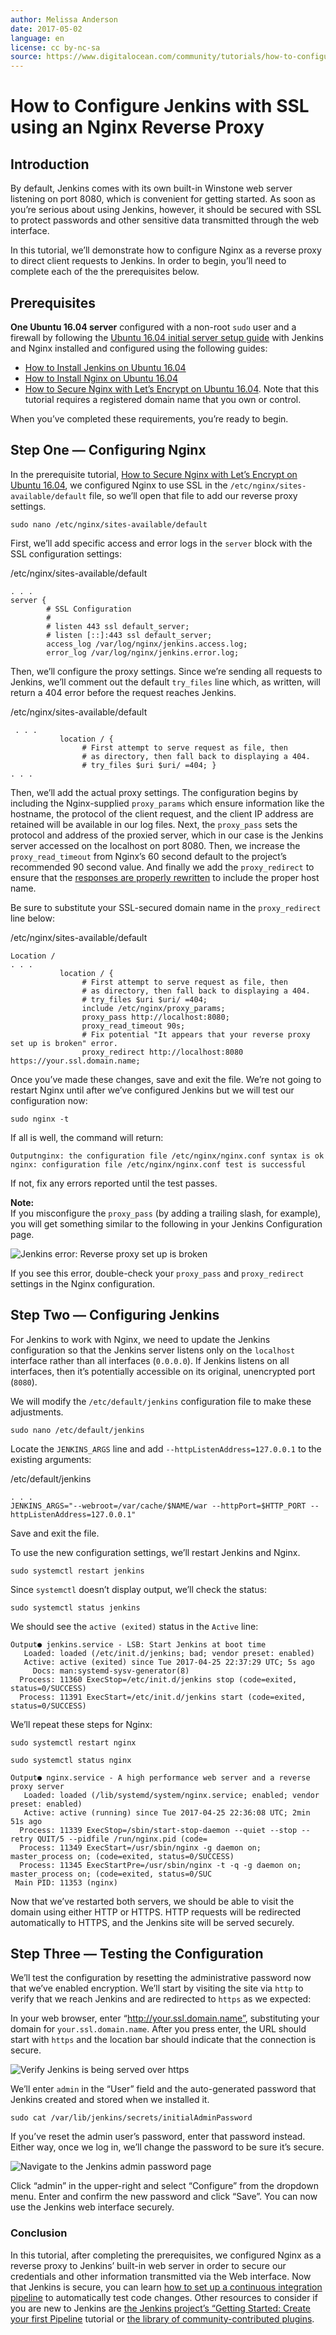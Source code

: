 ```yaml
---
author: Melissa Anderson
date: 2017-05-02
language: en
license: cc by-nc-sa
source: https://www.digitalocean.com/community/tutorials/how-to-configure-jenkins-with-ssl-using-an-nginx-reverse-proxy
---
```


# How to Configure Jenkins with SSL using an Nginx Reverse Proxy

## Introduction

By default, Jenkins comes with its own built-in Winstone web server listening on port 8080, which is convenient for getting started. As soon as you’re serious about using Jenkins, however, it should be secured with SSL to protect passwords and other sensitive data transmitted through the web interface.

In this tutorial, we’ll demonstrate how to configure Nginx as a reverse proxy to direct client requests to Jenkins. In order to begin, you’ll need to complete each of the the prerequisites below.

## Prerequisites

**One Ubuntu 16.04 server** configured with a non-root `sudo` user and a firewall by following the [Ubuntu 16.04 initial server setup guide](initial-server-setup-with-ubuntu-16-04) with Jenkins and Nginx installed and configured using the following guides:

- [How to Install Jenkins on Ubuntu 16.04](how-to-install-jenkins-on-ubuntu-16-04)
- [How to Install Nginx on Ubuntu 16.04](how-to-install-nginx-on-ubuntu-16-04)
- [How to Secure Nginx with Let’s Encrypt on Ubuntu 16.04](how-to-secure-nginx-with-let-s-encrypt-on-ubuntu-16-04). Note that this tutorial requires a registered domain name that you own or control.

When you’ve completed these requirements, you’re ready to begin.

## Step One — Configuring Nginx

In the prerequisite tutorial, [How to Secure Nginx with Let’s Encrypt on Ubuntu 16.04](how-to-secure-nginx-with-let-s-encrypt-on-ubuntu-16-04), we configured Nginx to use SSL in the `/etc/nginx/sites-available/default` file, so we’ll open that file to add our reverse proxy settings.

    sudo nano /etc/nginx/sites-available/default

First, we’ll add specific access and error logs in the `server` block with the SSL configuration settings:

/etc/nginx/sites-available/default

    . . . 
    server {
            # SSL Configuration
            #
            # listen 443 ssl default_server;
            # listen [::]:443 ssl default_server;
            access_log /var/log/nginx/jenkins.access.log;
            error_log /var/log/nginx/jenkins.error.log;

Then, we’ll configure the proxy settings. Since we’re sending all requests to Jenkins, we’ll comment out the default `try_files` line which, as written, will return a 404 error before the request reaches Jenkins.

/etc/nginx/sites-available/default

     . . .
               location / {
                    # First attempt to serve request as file, then
                    # as directory, then fall back to displaying a 404.
                    # try_files $uri $uri/ =404; }
    . . . 

Then, we’ll add the actual proxy settings. The configuration begins by including the Nginx-supplied `proxy_params` which ensure information like the hostname, the protocol of the client request, and the client IP address are retained will be available in our log files. Next, the `proxy_pass` sets the protocol and address of the proxied server, which in our case is the Jenkins server accessed on the localhost on port 8080. Then, we increase the `proxy_read_timeout` from Nginx’s 60 second default to the project’s recommended 90 second value. And finally we add the `proxy_redirect` to ensure that the [responses are properly rewritten](https://wiki.jenkins-ci.org/display/JENKINS/Jenkins+says+my+reverse+proxy+setup+is+broken) to include the proper host name.

Be sure to substitute your SSL-secured domain name in the `proxy_redirect` line below:

/etc/nginx/sites-available/default

    Location /  
    . . .
               location / {
                    # First attempt to serve request as file, then
                    # as directory, then fall back to displaying a 404.
                    # try_files $uri $uri/ =404;
                    include /etc/nginx/proxy_params;
                    proxy_pass http://localhost:8080;
                    proxy_read_timeout 90s;
                    # Fix potential "It appears that your reverse proxy set up is broken" error.
                    proxy_redirect http://localhost:8080 https://your.ssl.domain.name;

Once you’ve made these changes, save and exit the file. We’re not going to restart Nginx until after we’ve configured Jenkins but we will test our configuration now:

    sudo nginx -t

If all is well, the command will return:

    Outputnginx: the configuration file /etc/nginx/nginx.conf syntax is ok
    nginx: configuration file /etc/nginx/nginx.conf test is successful

If not, fix any errors reported until the test passes.

**Note:**   
If you misconfigure the `proxy_pass` (by adding a trailing slash, for example), you will get something similar to the following in your Jenkins Configuration page.

![Jenkins error: Reverse proxy set up is broken](https://raw.githubusercontent.com/opendocs-md/do-tutorials-images/master/img/nginx_jenkins/1.jpg)

If you see this error, double-check your `proxy_pass` and `proxy_redirect` settings in the Nginx configuration.

## Step Two — Configuring Jenkins

For Jenkins to work with Nginx, we need to update the Jenkins configuration so that the Jenkins server listens only on the `localhost` interface rather than all interfaces (`0.0.0.0`). If Jenkins listens on all interfaces, then it’s potentially accessible on its original, unencrypted port (`8080`).

We will modify the `/etc/default/jenkins` configuration file to make these adjustments.

    sudo nano /etc/default/jenkins

Locate the `JENKINS_ARGS` line and add `--httpListenAddress=127.0.0.1` to the existing arguments:

/etc/default/jenkins

    . . .
    JENKINS_ARGS="--webroot=/var/cache/$NAME/war --httpPort=$HTTP_PORT --httpListenAddress=127.0.0.1"

Save and exit the file.

To use the new configuration settings, we’ll restart Jenkins and Nginx.

    sudo systemctl restart jenkins

Since `systemctl` doesn’t display output, we’ll check the status:

    sudo systemctl status jenkins

We should see the `active (exited)` status in the `Active` line:

    Output● jenkins.service - LSB: Start Jenkins at boot time
       Loaded: loaded (/etc/init.d/jenkins; bad; vendor preset: enabled)
       Active: active (exited) since Tue 2017-04-25 22:37:29 UTC; 5s ago
         Docs: man:systemd-sysv-generator(8)
      Process: 11360 ExecStop=/etc/init.d/jenkins stop (code=exited, status=0/SUCCESS)
      Process: 11391 ExecStart=/etc/init.d/jenkins start (code=exited, status=0/SUCCESS)
    

We’ll repeat these steps for Nginx:

    sudo systemctl restart nginx

    sudo systemctl status nginx

    Output● nginx.service - A high performance web server and a reverse proxy server
       Loaded: loaded (/lib/systemd/system/nginx.service; enabled; vendor preset: enabled)
       Active: active (running) since Tue 2017-04-25 22:36:08 UTC; 2min 51s ago
      Process: 11339 ExecStop=/sbin/start-stop-daemon --quiet --stop --retry QUIT/5 --pidfile /run/nginx.pid (code=
      Process: 11349 ExecStart=/usr/sbin/nginx -g daemon on; master_process on; (code=exited, status=0/SUCCESS)
      Process: 11345 ExecStartPre=/usr/sbin/nginx -t -q -g daemon on; master_process on; (code=exited, status=0/SUC
     Main PID: 11353 (nginx)

Now that we’ve restarted both servers, we should be able to visit the domain using either HTTP or HTTPS. HTTP requests will be redirected automatically to HTTPS, and the Jenkins site will be served securely.

## Step Three — Testing the Configuration

We’ll test the configuration by resetting the administrative password now that we’ve enabled encryption. We’ll start by visiting the site via `http` to verify that we reach Jenkins and are redirected to `https` as we expected:

In your web browser, enter “http://your.ssl.domain.name”, substituting your domain for `your.ssl.domain.name`. After you press enter, the URL should start with `https` and the location bar should indicate that the connection is secure.

![Verify Jenkins is being served over https](https://raw.githubusercontent.com/opendocs-md/do-tutorials-images/master/img/jenkins-nginx-ubuntu-1604/jenkins-https2.png)

We’ll enter `admin` in the “User” field and the auto-generated password that Jenkins created and stored when we installed it.

    sudo cat /var/lib/jenkins/secrets/initialAdminPassword

If you’ve reset the admin user’s password, enter that password instead. Either way, once we log in, we’ll change the password to be sure it’s secure.

![Navigate to the Jenkins admin password page](http://assets.digitalocean.com/articles/jenkins-nginx-ubuntu-1604/jenkins-configure.png)

Click “admin” in the upper-right and select “Configure” from the dropdown menu. Enter and confirm the new password and click “Save”. You can now use the Jenkins web interface securely.

### Conclusion

In this tutorial, after completing the prerequisites, we configured Nginx as a reverse proxy to Jenkins’ built-in web server in order to secure our credentials and other information transmitted via the Web interface. Now that Jenkins is secure, you can learn [how to set up a continuous integration pipeline](how-to-set-up-continuous-integration-pipelines-in-jenkins-on-ubuntu-16-04) to automatically test code changes. Other resources to consider if you are new to Jenkins are [the Jenkins project’s “Getting Started: Create your first Pipeline](https://jenkins.io/doc/pipeline/tour/hello-world/) tutorial or [the library of community-contributed plugins](https://plugins.jenkins.io/).

